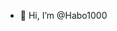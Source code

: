 - 👋 Hi, I’m @Habo1000
<!---
Habo1000/Habo1000 is a ✨ special ✨ repository because its `README.md` (this file) appears on your GitHub profile.
You can click the Preview link to take a look at your changes.
--->
